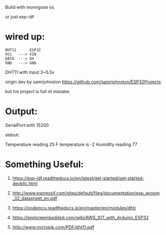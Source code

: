 Build with monngose os

or just esp-idf

wired up:
=========

```
DHT11      ESP32
VCC   ---> VIN
DATA  ---> D4
GND   ---> GND
```

DHT11 with input 3~5.5v

origin dev by samrjohnston
https://github.com/samrjohnston/ESP32Projects

but his project is full of mistake;

Output:
=======

SerialPort:with 15200

stdout:

Temperature reading 25
F temperature is -2
Humidity reading 77

Something Useful:
=================
1. https://esp-idf.readthedocs.io/en/latest/get-started/get-started-devkitc.html

2. http://www.espressif.com/sites/default/files/documentation/esp_wroom_32_datasheet_en.pdf

3. https://nodemcu.readthedocs.io/en/master/en/modules/dht/

4. https://exploreembedded.com/wiki/AWS_IOT_with_Arduino_ESP32

5. http://www.micropik.com/PDF/dht11.pdf

